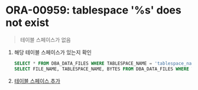 ORA-00959: tablespace '%s' does not exist
===
>테이블 스페이스가 없음

1. 해당 테이블 스페이스가 있는지 확인
    ```sql
    SELECT * FROM DBA_DATA_FILES WHERE TABLESPACE_NAME = 'tablespace_name';
    SELECT FILE_NAME, TABLESPACE_NAME, BYTES FROM DBA_DATA_FILES WHERE TABLESPACE_NAME = 'tablespace_name';
    ```

1. [테이블 스페이스 추가](../Tablespace/README.md#생성)

